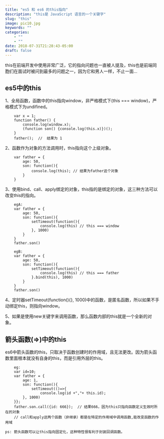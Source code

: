 ```yaml
---
title: "es5 和 es6 的this指向"
description: "this是 JavaScript 语言的一个关键字"
slug: "this"
image: pic10.jpg
keywords: ""
categories: 
    - ""
    - ""
date: 2018-07-31T21:28:43-05:00
draft: false
---
```


this在前端开发中使用非常广泛，它的指向问题也一直被人提及，this也是前端同胞们在面试时被问到最多的问题之一，因为它和男人一样，不止一面...

## es5中的this

1、全局函数，函数中的this指向window，非严格模式下(this === window)，严格模式下为undifined。
```
    var x = 1;
    function father() {
        console.log(window.x);
        (function son() {console.log(this.x)})();
    }
    father();  //  结果为 1
```

2、函数作为对象的方法调用时，this指向这个上级对象。
```
    var father = {
        age: 50,
        son: function(){
            console.log(this); // 结果为father这个对象
        }
    }
```

3、使用bind、call、apply绑定的对象，this指的是绑定的对象，这三种方法可以改变this的指向。
```
    egA:
    var father = {
        age: 50,
        son: function(){
            setTimeout(function(){
                console.log(this) // this === window
            }, 1000)
        }
    }
    father.son()

    egB:
    var father = {
        age: 50,
        son: function(){
            setTimeout(function(){
                console.log(this) // this === father
            }.bind(this), 1000)
        }
    }
    father.son()
```

4、定时器setTimeout(function(){}, 1000)中的函数，是匿名函数，所以如果不手动绑定this，则指向window。

5、如果是使用new关键字来调用函数，那么函数内部的this就是一个全新的对象。

## 箭头函数(=>)中的this

es6中箭头函数的this，只取决于函数创建时的作用域，且无法更改。因为箭头函数里面根本就没有自身的this，而是引用外层的this。
```
    eg:
    var id=10;
    var father = {
        age: 1, 
        son: function(){
            setTimeout(()=>{
                console.log(id +","+ this.id);
        }, 1000)
    }};
    father.son.call({id: 666});  // 结果666，因为this只指向函数定义生效时所在的对象
    // call和apply这两个函数（非继承）都是在特定的作用域中调用函数,能改变函数的作用域

```

`ps: 箭头函数可以让this指向固定化，这种特性很有利于封装回调函数。`


